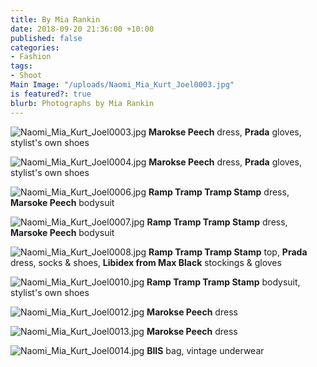 ```yaml
---
title: By Mia Rankin
date: 2018-09-20 21:36:00 +10:00
published: false
categories:
- Fashion
tags:
- Shoot
Main Image: "/uploads/Naomi_Mia_Kurt_Joel0003.jpg"
is featured?: true
blurb: Photographs by Mia Rankin
---
```


![Naomi_Mia_Kurt_Joel0003.jpg](/uploads/Naomi_Mia_Kurt_Joel0003.jpg)
**Marokse Peech** dress, **Prada** gloves, stylist's own shoes

![Naomi_Mia_Kurt_Joel0004.jpg](/uploads/Naomi_Mia_Kurt_Joel0004.jpg)
**Marokse Peech** dress, **Prada** gloves, stylist's own shoes

![Naomi_Mia_Kurt_Joel0006.jpg](/uploads/Naomi_Mia_Kurt_Joel0006.jpg)
**Ramp Tramp Tramp Stamp** dress, **Marsoke Peech** bodysuit

![Naomi_Mia_Kurt_Joel0007.jpg](/uploads/Naomi_Mia_Kurt_Joel0007.jpg)
**Ramp Tramp Tramp Stamp** dress, **Marsoke Peech** bodysuit

![Naomi_Mia_Kurt_Joel0008.jpg](/uploads/Naomi_Mia_Kurt_Joel0008.jpg)
**Ramp Tramp Tramp Stamp** top, **Prada** dress, socks & shoes, **Libidex from Max Black** stockings & gloves

![Naomi_Mia_Kurt_Joel0010.jpg](/uploads/Naomi_Mia_Kurt_Joel0010.jpg)
**Ramp Tramp Tramp Stamp** bodysuit, stylist's own shoes

![Naomi_Mia_Kurt_Joel0012.jpg](/uploads/Naomi_Mia_Kurt_Joel0012.jpg)
**Marokse Peech** dress

![Naomi_Mia_Kurt_Joel0013.jpg](/uploads/Naomi_Mia_Kurt_Joel0013.jpg)
**Marokse Peech** dress

![Naomi_Mia_Kurt_Joel0014.jpg](/uploads/Naomi_Mia_Kurt_Joel0014.jpg)
**BIIS** bag, vintage underwear




